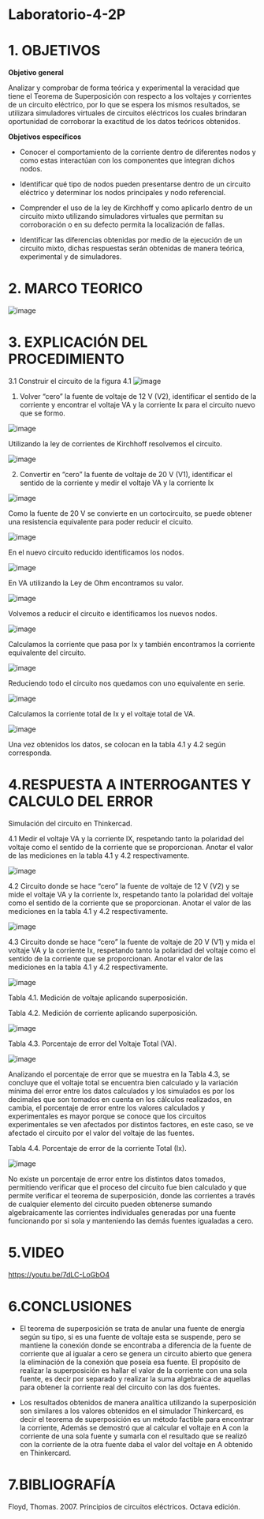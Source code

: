 # Laboratorio-4-2P
# 1. OBJETIVOS 

**Objetivo general**

Analizar y comprobar de forma teórica y experimental la veracidad que tiene el Teorema de Superposición con respecto a los voltajes y corrientes de un circuito eléctrico, por lo que se espera los mismos resultados, se utilizara simuladores virtuales de circuitos eléctricos los cuales brindaran oportunidad de corroborar la exactitud de los datos teóricos obtenidos.

**Objetivos específicos**

* Conocer el comportamiento de la corriente dentro de diferentes nodos y como estas interactúan con los componentes que integran dichos nodos.

* Identificar qué tipo de nodos pueden presentarse dentro de un circuito eléctrico y determinar los nodos principales y nodo referencial.

* Comprender el uso de la ley de Kirchhoff y como aplicarlo dentro de un circuito mixto utilizando simuladores virtuales que permitan su corroboración o en su defecto permita la localización de fallas.

* Identificar las diferencias obtenidas por medio de la ejecución de un circuito mixto, dichas respuestas serán obtenidas de manera teórica, experimental y de simuladores.

# 2. MARCO TEORICO 

![image](https://user-images.githubusercontent.com/105617383/176051739-14a85931-ddf4-440b-9f56-964e2ba2942d.png)

# 3. EXPLICACIÓN DEL PROCEDIMIENTO

3.1 Construir el circuito de la figura 4.1
![image](https://user-images.githubusercontent.com/105617383/176054402-25094f1c-08ae-494d-9e36-d5c3aca33b6b.png)

1. Volver “cero” la fuente de voltaje de 12 V (V2), identificar el sentido de la corriente y encontrar el voltaje VA y la corriente Ix para el circuito nuevo que se formo.

![image](https://user-images.githubusercontent.com/105617383/176059067-b3f8892f-4ba5-4d77-a96f-e1aa68516f11.png)

Utilizando la ley de corrientes de Kirchhoff resolvemos el circuito.

![image](https://user-images.githubusercontent.com/105617383/176057647-bc1deac5-c273-4e78-bead-96b1ae19d05d.png)

2. Convertir en “cero” la fuente de voltaje de 20 V (V1), identificar el sentido de la corriente y medir el voltaje VA y la corriente Ix

![image](https://user-images.githubusercontent.com/105617383/176060703-7d08df23-8691-4ed1-9f89-47a0d6da95c9.png)

Como la fuente de 20 V se convierte en un cortocircuito, se puede obtener una resistencia equivalente para poder reducir el cicuito.

![image](https://user-images.githubusercontent.com/105617383/176059953-761613ba-f123-4200-a6e9-59033c21ba82.png)

En el nuevo circuito reducido identificamos los nodos.

![image](https://user-images.githubusercontent.com/105617383/176061485-a3b22eed-0f0e-4ba6-b15c-cd8792aff3bb.png)

En VA utilizando la Ley de Ohm encontramos su valor.

![image](https://user-images.githubusercontent.com/105671763/176086008-a8759ef2-19c9-4ead-8852-78288a0135d2.png)

Volvemos a reducir el circuito e identificamos los nuevos nodos.

![image](https://user-images.githubusercontent.com/105617383/176062268-4408df0e-5ec7-4d9a-998a-e1fc0bf43cd6.png)

Calculamos la corriente que pasa por Ix y también encontramos la corriente equivalente del circuito.

![image](https://user-images.githubusercontent.com/105671763/176065138-7678b31d-8503-48d5-8fbc-4842e0a07d7a.png)

Reduciendo todo el circuito nos quedamos con uno equivalente en serie.

![image](https://user-images.githubusercontent.com/105671763/176065433-36b3b69d-29b2-43b0-996d-e3e76e12ce72.png)

Calculamos la corriente total de Ix y el voltaje total de VA.

![image](https://user-images.githubusercontent.com/105671763/176066028-b6330100-f219-4780-8665-36243bc51d97.png)

Una vez obtenidos los datos, se colocan en la tabla 4.1 y 4.2 según corresponda.

# 4.RESPUESTA A INTERROGANTES Y CALCULO DEL ERROR

Simulación del circuito en Thinkercad.

4.1 Medir el voltaje VA y la corriente IX, respetando tanto la polaridad del voltaje como el sentido de la corriente que se proporcionan. Anotar el valor de las mediciones en la tabla 4.1 y 4.2 respectivamente.

![image](https://user-images.githubusercontent.com/105617383/176052818-63b69792-0c84-47a4-be94-fb65ea4a1df0.png)

4.2 Circuito donde se hace “cero” la fuente de voltaje de 12 V (V2) y se mide el voltaje VA y la corriente
Ix, respetando tanto la polaridad del voltaje como el sentido de la corriente que se
proporcionan. Anotar el valor de las mediciones en la tabla 4.1 y 4.2 respectivamente.

![image](https://user-images.githubusercontent.com/105617383/176052774-b32641d9-6ff1-403b-b006-a4cf49f3ae7a.png)

4.3 Circuito donde se hace “cero” la fuente de voltaje de 20 V (V1) y mida el voltaje VA y la corriente Ix, respetando tanto la polaridad del voltaje como el sentido de la corriente que se proporcionan. Anotar el valor de las mediciones en la tabla 4.1 y 4.2 respectivamente.

![image](https://user-images.githubusercontent.com/105617383/176052796-1f98b246-69b3-4f9b-ba1a-0f13a4f3bd39.png)

Tabla 4.1. Medición de voltaje aplicando superposición.


Tabla 4.2. Medición de corriente aplicando superposición.

![image](https://user-images.githubusercontent.com/105671763/176563282-75ac1d09-1ed4-40e4-b404-8d79c2f69695.png)

Tabla 4.3. Porcentaje de error del Voltaje Total (VA).

![image](https://user-images.githubusercontent.com/105671763/176559877-c6c157d4-bd57-4992-9b1e-06c5b8d96424.png)

Analizando el porcentaje de error que se muestra en la Tabla 4.3, se concluye que el voltaje total se encuentra bien calculado y la variación mínima del error entre los datos calculados y los simulados es por los decimales que son tomados en cuenta en los cálculos realizados, en cambia, el porcentaje de error entre los valores calculados y experimentales es mayor porque se conoce que los circuitos experimentales se ven afectados por distintos factores, en este caso, se ve afectado el circuito por el valor del voltaje de las fuentes. 

Tabla 4.4. Porcentaje de error de la corriente Total (Ix).

![image](https://user-images.githubusercontent.com/105671763/176559910-5ad12d34-f2b0-4f2e-85d1-33a1dcc7c164.png)

No existe un porcentaje de error entre los distintos datos tomados, permitiendo verificar que el proceso del circuito fue bien calculado y que permite verificar el teorema de superposición, donde las corrientes a través de cualquier elemento del circuito pueden obtenerse sumando algebraicamente las corrientes individuales generadas por una fuente funcionando por si sola y  manteniendo las demás fuentes igualadas a cero.

# 5.VIDEO

https://youtu.be/7dLC-LoGbO4

# 6.CONCLUSIONES
* El teorema de superposición se trata de anular una fuente de energía según su tipo, si es una fuente de voltaje esta se suspende, pero se mantiene la conexión donde se encontraba a diferencia de la fuente de corriente que al igualar a cero se genera un circuito abierto que genera la eliminación de la conexión que poseía esa fuente. El propósito de realizar la superposición es hallar el valor de la corriente con una sola fuente, es decir por separado y realizar la suma algebraica de aquellas para obtener la corriente real del circuito con las dos fuentes.

* Los resultados obtenidos de manera analítica utilizando la superposición son similares a los valores obtenidos en el simulador Thinkercard, es decir el teorema de superposición es un método factible para encontrar la corriente, Además se demostró que al calcular el voltaje en A con la corriente de una sola fuente y sumarla con el resultado que se realizó con la corriente de la otra fuente daba el valor del voltaje en A obtenido en Thinkercard.

# 7.BIBLIOGRAFÍA

Floyd, Thomas. 2007. Principios de circuitos eléctricos. Octava edición.
